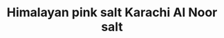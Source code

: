 ---
title: "Himalayan pink salt Karachi Al Noor salt"
url: /karachi/himalayan-pink-salt-karachi-al-noor-salt/
shop: wholesale
---